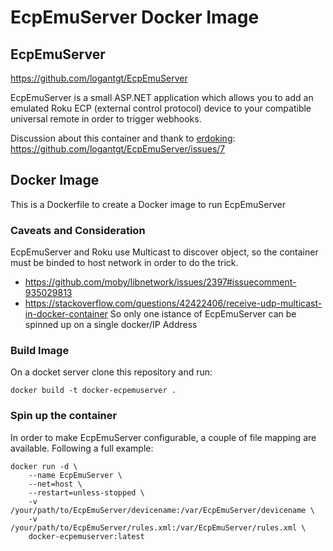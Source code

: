 # EcpEmuServer Docker Image

## EcpEmuServer
https://github.com/logantgt/EcpEmuServer

EcpEmuServer is a small ASP.NET application which allows you to add an emulated Roku ECP (external control protocol) device to your compatible universal remote in order to trigger webhooks.

Discussion about this container and thank to [erdoking](https://github.com/erdoking):
https://github.com/logantgt/EcpEmuServer/issues/7

## Docker Image
This is a Dockerfile to create a Docker image to run EcpEmuServer

### Caveats and Consideration
EcpEmuServer and Roku use Multicast to discover object, so the container must be binded to host network in order to do the trick.
* https://github.com/moby/libnetwork/issues/2397#issuecomment-935029813
* https://stackoverflow.com/questions/42422406/receive-udp-multicast-in-docker-container
So only one istance of EcpEmuServer can be spinned up on a single docker/IP Address

### Build Image
On a docket server clone this repository and run:

```
docker build -t docker-ecpemuserver .
```

### Spin up the container
In order to make EcpEmuServer configurable, a couple of file mapping are available. Following a full example:

```
docker run -d \
	--name EcpEmuServer \
	--net=host \
	--restart=unless-stopped \
	-v /your/path/to/EcpEmuServer/devicename:/var/EcpEmuServer/devicename \
	-v /your/path/to/EcpEmuServer/rules.xml:/var/EcpEmuServer/rules.xml \
	docker-ecpemuserver:latest
```
